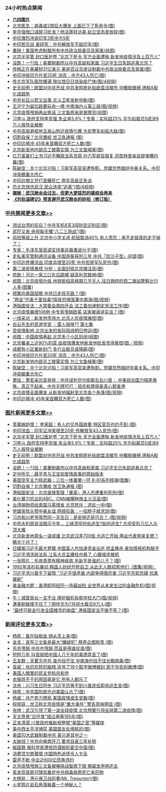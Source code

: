 <div class="catlist">
<h3>24小时热点禁闻</h3>
<ul>
<li><b><a href="64photo" target="_blank">六四图片</a></b></li>
<li><a href="https://github.com/fqnews/bnews/blob/master/cbnews/20200616/1345680.md">北京医生：病毒或2周后大爆发 上面已下了死命令(图)</a></li>
<li><a href="https://github.com/fqnews/bnews/blob/master/cbnews/20200616/1345566.md">李克强借口请辞习批准？杨洁篪将访美 赵立坚态度放软(图)</a></li>
<li><a href="https://github.com/fqnews/bnews/blob/master/headline/20200616/1345729.md">中印激烈冲突印军3死中方5死</a></li>
<li><a href="https://github.com/fqnews/bnews/blob/master/cbnews/20200616/1345640.md">中印若交战 美研究：中共解放军不敌印军(图)</a></li>
<li><a href="https://github.com/fqnews/bnews/blob/master/cbnews/20200616/1345673.md">重磅！美国考虑制裁所有中共政治局委员及家属(组图)</a></li>
<li><a href="https://github.com/fqnews/bnews/blob/master/topimagenews/20200616/1345847.md">北京半军管 封口医护界 “北京下死令 军方全面遭殃 新发地疫情涉及上百万人”</a></li>
<li><a href="https://github.com/fqnews/bnews/blob/master/topimagenews/20200616/1345746.md">没跑！一勺烩！美要制裁所以中共高层和家属 习近平生日失踪逃离北京？</a></li>
<li><a href="https://github.com/fqnews/bnews/blob/master/cbnews/20200616/1345732.md">传韩正在美藏财31亿美元 美逾百议员提议制裁中共政治局委员及家属(图)</a></li>
<li><a href="https://github.com/fqnews/bnews/blob/master/cbnews/20200617/1345959.md">中印冲突印方升至20死 消息：中方43人伤亡(图)</a></li>
<li><a href="https://github.com/fqnews/bnews/blob/master/cbnews/20200616/1345580.md">传北京军队医院爆满 殡仪馆日日烧染疫尸体(图/4视频)</a></li>
<li><a href="https://github.com/fqnews/bnews/blob/master/topimagenews/20200616/1345778.md">史无前例！欧盟对中共开战 中共发购房补贴欲盘活楼市 中概股蜂拥 港股A股化成趋势</a></li>
<li><a href="https://github.com/fqnews/bnews/blob/master/cbnews/20200616/1345681.md">中共长征火箭又出事 北斗卫星发射中断(图)</a></li>
<li><a href="https://github.com/fqnews/bnews/blob/master/cbnews/20200616/1345581.md">王沪宁为留后路要玩命一搏 中南海内斗第三层(图/视频)</a></li>
<li><a href="https://github.com/fqnews/bnews/blob/master/cbnews/20200616/1345737.md">北京疫情甩锅再出笑话 三文鱼原来是冒牌货(组图)</a></li>
<li><a href="https://github.com/fqnews/bnews/blob/master/topimagenews/20200616/1345791.md">习李斗 政府支持李克强 失业率5.9%？专家：实际超25% 华为拟裁员5成涉9万人报导全被删</a></li>
<li><a href="https://github.com/fqnews/bnews/blob/master/cbnews/20200616/1345748.md">中共高层避疫地玉泉山附近疫情引爆 大批警车如临大敌(图)</a></li>
<li><a href="https://github.com/fqnews/bnews/blob/master/topimagenews/20200616/1345667.md">切割自保？北京爆疫 世卫急通报 (图)</a></li>
<li><a href="https://github.com/fqnews/bnews/blob/master/cbnews/20200616/1345815.md">中印边境冲 45年来首曝双方死亡人数(图)</a></li>
<li><a href="https://github.com/fqnews/bnews/blob/master/cbnews/20200617/1345956.md">北京新发地内部员工披露实情 为三文鱼喊冤(图)</a></li>
<li><a href="https://github.com/fqnews/bnews/blob/master/cbnews/20200616/1345619.md">亿万富豪们上书习近平曝政法系贪腐 孙力军疯狂报复 邓恢林曾亲自提审曝内幕(图)</a></li>
<li><a href="https://github.com/fqnews/bnews/blob/master/cbnews/20200617/1345954.md">陈破空：半个北京沦陷！习家军高官突遭免职。党媒忽然唱好中美关系。中印冲突酿重大伤亡 </a></li>
<li><a href="https://github.com/fqnews/bnews/blob/master/headline/20200616/1345726.md">中印边境又开打首曝死亡 两军高层正急谈</a></li>
<li><a href="https://github.com/fqnews/bnews/blob/master/cbnews/20200616/1345575.md">恐北京效仿武汉 民众连夜“逃离”(图/4视频)</a></li>
<li><b><a href="https://github.com/fqnews/bnews/blob/master/comments/20200211/1275071.md" target="_blank">揭秘：武汉肺炎会过去，但更大更猛烈的瘟疫会再来</a></b></li>
<li><b><a href="https://github.com/fqnews/bnews/blob/master/comments/20200207/1272816.md" target="_blank">《刘伯温碑记》预言避开武汉肺炎的妙招（修订版）</a></b></li>
</ul>
</div>

<div class="catlist">
<h3><a href="https://github.com/fqnews/bnews/blob/master/cbnews/" target="_blank">中共禁闻</a><span><a href="https://github.com/fqnews/bnews/blob/master/cbnews/" target="_blank" rel="nofollow">更多文章>></a></span></h3>
<ul>
<li><a href="https://github.com/fqnews/bnews/blob/master/cbnews/20200617/1346074.md" target="_blank">测试台湾的反应？中共军机8天3闯防空识别区(图)</a></li>
<li><a href="https://github.com/fqnews/bnews/blob/master/cbnews/20200617/1346073.md" target="_blank">武吓又来 央视每天播“八二三炮战”(图)</a></li>
<li><a href="https://github.com/fqnews/bnews/blob/master/cbnews/20200617/1346072.md" target="_blank">风险等级上升 北京中小学关闭 航班取消40% 有人慌恐：再不走就真的走不掉了！</a></li>
<li><a href="https://github.com/fqnews/bnews/blob/master/cbnews/20200617/1346071.md" target="_blank">专家：毛泽东曾高调支持美非裔激进分子(图)</a></li>
<li><a href="https://github.com/fqnews/bnews/blob/master/cbnews/20200617/1346058.md" target="_blank">走私美军管制通讯设备 中国游客获刑三年 中共「捡沙子型」间谍(图)</a></li>
<li><a href="https://github.com/fqnews/bnews/blob/master/cbnews/20200617/1346057.md" target="_blank">中印边界爆流血 印度兵增至20死 中共拒提军队死伤(图)</a></li>
<li><a href="https://github.com/fqnews/bnews/blob/master/cbnews/20200617/1346056.md" target="_blank">第二波疫情难控 分析：全面封锁北京赌注高(图)</a></li>
<li><a href="https://github.com/fqnews/bnews/blob/master/cbnews/20200617/1346055.md" target="_blank">悲剧！河北一家三口先后跳楼 疑高利贷致祸(图)</a></li>
<li><a href="https://github.com/fqnews/bnews/blob/master/cbnews/20200617/1346038.md" target="_blank">组图：北京疫情升级 地铁枢纽高峰期几乎无人 往日拥挤的西二旗站警察比行人多(图集)</a></li>
<li><a href="https://github.com/fqnews/bnews/blob/master/cbnews/20200617/1346031.md" target="_blank">频繁向美国屈膝 中共已走投无路？(图)</a></li>
<li><a href="https://github.com/fqnews/bnews/blob/master/cbnews/20200617/1346030.md" target="_blank">“两会”代表千里投毒?瘟疫恐惧笼罩中南海(图/视频)</a></li>
<li><a href="https://github.com/fqnews/bnews/blob/master/cbnews/20200617/1346026.md" target="_blank">港版国安法：大常委会周四开会 法工委加速制定恶法工作(图)</a></li>
<li><a href="https://github.com/fqnews/bnews/blob/master/cbnews/20200617/1346020.md" target="_blank">北京疫情暴增106例 中专家甩锅欧美 店家被逼讲实话？(图)</a></li>
<li><a href="https://github.com/fqnews/bnews/blob/master/cbnews/20200617/1345992.md" target="_blank">一线采访：新发地市场大 北京人忧疫情难控(图)</a></li>
<li><a href="https://github.com/fqnews/bnews/blob/master/cbnews/20200617/1345984.md" target="_blank">白云先生的至道学宫 ｜雷人咖啡?? 第七集</a></li>
<li><a href="https://github.com/fqnews/bnews/blob/master/cbnews/20200617/1345973.md" target="_blank">受疫情影响 北京出发的省际班线明日停运(图)</a></li>
<li><a href="https://github.com/fqnews/bnews/blob/master/cbnews/20200617/1345972.md" target="_blank">组图：中国疫情再起 北京多个小区封闭(组图)</a></li>
<li><a href="https://github.com/fqnews/bnews/blob/master/cbnews/20200617/1345971.md" target="_blank">北京餐桌上近90%的菜 由疫情爆发地新发地批发市场掌控(图／视频)</a></li>
<li><a href="https://github.com/fqnews/bnews/blob/master/cbnews/20200617/1345969.md" target="_blank">成都有小区重新封门 多行业裁员或降薪(图)</a></li>
<li><a href="https://github.com/fqnews/bnews/blob/master/cbnews/20200617/1345959.md" target="_blank">中印冲突印方升至20死 消息：中方43人伤亡(图)</a></li>
<li><a href="https://github.com/fqnews/bnews/blob/master/cbnews/20200617/1345956.md" target="_blank">北京新发地内部员工披露实情 为三文鱼喊冤(图)</a></li>
<li><a href="https://github.com/fqnews/bnews/blob/master/cbnews/20200617/1345954.md" target="_blank">陈破空：半个北京沦陷！习家军高官突遭免职。党媒忽然唱好中美关系。中印冲突酿重大伤亡</a></li>
<li><a href="https://github.com/fqnews/bnews/blob/master/cbnews/20200616/1345837.md" target="_blank">萧铭：萧茗采访袁爸爸：中共误判华尔街能左右川普； 中美综合国力相差悬殊，真正干起来，中共无牌可打；班农和蓬佩奥真心帮香港</a></li>
<li><a href="https://github.com/fqnews/bnews/blob/master/cbnews/20200616/1345823.md" target="_blank">北京疫情全面爆发 从新发地辐射至北京各个角落(图/视频)</a></li>
<li><a href="https://github.com/fqnews/bnews/blob/master/cbnews/20200616/1345815.md" target="_blank">中印边境冲 45年来首曝双方死亡人数(图)</a></li>

</ul>
</div>
<div class="catlist">
<h3><a href="https://github.com/fqnews/bnews/blob/master/topimagenews/" target="_blank">图片新闻</a><span><a href="https://github.com/fqnews/bnews/blob/master/topimagenews/" target="_blank" rel="nofollow">更多文章>></a></span></h3>
<ul>
<li><a href="https://github.com/fqnews/bnews/blob/master/topimagenews/20200617/1346070.md" target="_blank">羡慕嫉妒恨！ 李家超：有人约见外国政要 特区官员也约不到 (图)</a></li>
<li><a href="https://github.com/fqnews/bnews/blob/master/topimagenews/20200617/1345989.md" target="_blank">中印流血：印军证冲突增至20死 传解放军43人死伤(图)</a></li>
<li><a href="https://github.com/fqnews/bnews/blob/master/topimagenews/20200616/1345847.md" target="_blank">北京半军管 封口医护界 “北京下死令 军方全面遭殃 新发地疫情涉及上百万人”</a></li>
<li><a href="https://github.com/fqnews/bnews/blob/master/topimagenews/20200616/1345791.md" target="_blank">习李斗 政府支持李克强 失业率5.9%？专家：实际超25% 华为拟裁员5成涉9万人报导全被删</a></li>
<li><a href="https://github.com/fqnews/bnews/blob/master/topimagenews/20200616/1345778.md" target="_blank">史无前例！欧盟对中共开战 中共发购房补贴欲盘活楼市 中概股蜂拥 港股A股化成趋势</a></li>
<li><a href="https://github.com/fqnews/bnews/blob/master/topimagenews/20200616/1345746.md" target="_blank">没跑！一勺烩！美要制裁所以中共高层和家属 习近平生日失踪逃离北京？</a></li>
<li><a href="https://github.com/fqnews/bnews/blob/master/comments/20200616/1345658.md" target="_blank">定中所见：薛平贵与王宝钏爱情故事的原始版本</a></li>
<li><a href="https://github.com/fqnews/bnews/blob/master/topimagenews/20200616/1345679.md" target="_blank">美国空军主力核武器：三位一体重要一环 B-61系列核弹(图集)</a></li>
<li><a href="https://github.com/fqnews/bnews/blob/master/topimagenews/20200616/1345667.md" target="_blank">切割自保？北京爆疫 世卫急通报 (图)</a></li>
<li><a href="https://github.com/fqnews/bnews/blob/master/topimagenews/20200616/1345495.md" target="_blank">港版国安法：北京直接管辖「重案」港人恐遭重判死刑(图)</a></li>
<li><a href="https://github.com/fqnews/bnews/blob/master/topimagenews/20200615/1345332.md" target="_blank">美化暴力抗议的ABC、CNN被曝种族主义泛滥(图)</a></li>
<li><a href="https://github.com/fqnews/bnews/blob/master/topimagenews/20200615/1345331.md" target="_blank">台湾捐物资给索国马莱塔省 北京怒斥：违反一中(图)</a></li>
<li><a href="https://github.com/fqnews/bnews/blob/master/topimagenews/20200615/1345330.md" target="_blank">党媒突低头赞中美友谊 网络狂轰：一掐脖子就求饶(图)</a></li>
<li><a href="https://github.com/fqnews/bnews/blob/master/topimagenews/20200615/1345329.md" target="_blank">习总和川老爷竟然同一天生日：是安排还是巧合？ (图/视频)</a></li>
<li><a href="https://github.com/fqnews/bnews/blob/master/topimagenews/20200615/1345297.md" target="_blank">中共水利部说法暗示今年&#8230; 三峡溃坝何处逃生?如何逃生? 大坝变形几亿人头顶大难</a></li>
<li><a href="https://github.com/fqnews/bnews/blob/master/topimagenews/20200615/1345231.md" target="_blank">北京新发地原名一语成谶 北京武汉差700倍 大逃亡开始 两会代表带来复燃？瞒半个月了！</a></li>
<li><a href="https://github.com/fqnews/bnews/blob/master/topimagenews/20200615/1345204.md" target="_blank">日媒揭习近平最大梦魇 中国富人也加速资金出逃 抓孟晚舟 美加情报机构联手</a></li>
<li><a href="https://github.com/fqnews/bnews/blob/master/topimagenews/20200615/1345164.md" target="_blank">习近平清洗政法系 江系大员孟建柱也悬了 心腹接连被抓</a></li>
<li><a href="https://github.com/fqnews/bnews/blob/master/topimagenews/20200615/1345133.md" target="_blank">一张照片：毛岸青患有精神疾病 毛新宇是谁的儿子？(图)</a></li>
<li><a href="https://github.com/fqnews/bnews/blob/master/topimagenews/20200615/1345118.md" target="_blank">1992年洛杉矶暴动 韩国人纷纷开枪自卫 从此无人敢招惹他们（图集/视频）</a></li>
<li><a href="https://github.com/fqnews/bnews/blob/master/topimagenews/20200615/1345099.md" target="_blank">习近平求川普手下留情 “习近平很矛盾 内部争得很厉害 习近平忽软忽硬 优柔寡断”</a></li>
<li><a href="https://github.com/fqnews/bnews/blob/master/topimagenews/20200615/1345098.md" target="_blank">美金融大鳄：香港即将经历一场最凶险 全世界从未发生过的金融危机(图/视频)</a></li>
<li><a href="https://github.com/fqnews/bnews/blob/master/topimagenews/20200615/1345004.md" target="_blank">牛！城管局长一言不合 用挖掘机拆倒学校大门(图/视频)</a></li>
<li><a href="https://github.com/fqnews/bnews/blob/master/topimagenews/20200615/1344970.md" target="_blank">遭美制裁撑不住了？网传华为7月将大裁员9万人(图)</a></li>
<li><a href="https://github.com/fqnews/bnews/blob/master/topimagenews/20200615/1344926.md" target="_blank">“最终可能会引发全国楼市的崩盘” 港版国安法不做不死？(图)</a></li>

</ul>
</div>
<div class="catlist">
<h3><a href="https://github.com/fqnews/bnews/blob/master/comments/" target="_blank">新闻评论</a><span><a href="https://github.com/fqnews/bnews/blob/master/comments/" target="_blank" rel="nofollow">更多文章>></a></span></h3>
<ul>
<li><a href="https://github.com/fqnews/bnews/blob/master/comments/20200617/1346082.md" target="_blank">杨帆：鱼在砧板坐 锅从天上来(图)</a></li>
<li><a href="https://github.com/fqnews/bnews/blob/master/comments/20200617/1346081.md" target="_blank">金言：宣布三文鱼是最大“嫌疑犯” 蔡奇企图脱责 (图)</a></li>
<li><a href="https://github.com/fqnews/bnews/blob/master/comments/20200617/1346080.md" target="_blank">苏共甩锅 中共也甩锅 而且是得谁咬谁(图)</a></li>
<li><a href="https://github.com/fqnews/bnews/blob/master/comments/20200617/1346069.md" target="_blank">短短几年 抖音就把中国人几千年的美德弄丢了(图)</a></li>
<li><a href="https://github.com/fqnews/bnews/blob/master/comments/20200617/1346065.md" target="_blank">王友群：天要灭中共 谁也挡不住 中南海也挡不住长眼病毒(图)</a></li>
<li><a href="https://github.com/fqnews/bnews/blob/master/comments/20200617/1346064.md" target="_blank">袁斌：张抗抗怒怼脑残 连骂了19个脏字微博被封 郭于华告别微博(图)</a></li>
<li><a href="https://github.com/fqnews/bnews/blob/master/comments/20200617/1346053.md" target="_blank">美国人眼里的民主党和共和党</a></li>
<li><a href="https://github.com/fqnews/bnews/blob/master/comments/20200617/1346052.md" target="_blank">衣服烘不干的原因竟是它 所有人都乐了</a></li>
<li><a href="https://github.com/fqnews/bnews/blob/master/comments/20200617/1346047.md" target="_blank">沈舟：川习生日同步 习近平恐等不到川普连任即命运生变(图)</a></li>
<li><a href="https://github.com/fqnews/bnews/blob/master/comments/20200617/1346046.md" target="_blank">钟原：中共国防部也对美国认怂了(图)</a></li>
<li><a href="https://github.com/fqnews/bnews/blob/master/comments/20200617/1346045.md" target="_blank">杨威：共产势力搅局 美国疫情或生变数(图)</a></li>
<li><a href="https://github.com/fqnews/bnews/blob/master/comments/20200617/1346044.md" target="_blank">程晓容：世卫称北京疫情是“重大事件” 警告意味明显 (图)</a></li>
<li><a href="https://github.com/fqnews/bnews/blob/master/comments/20200617/1346034.md" target="_blank">张林：武汉引领了第一波全球疫情 北京想要引领全球第二波疫情(图)</a></li>
<li><a href="https://github.com/fqnews/bnews/blob/master/comments/20200617/1346029.md" target="_blank">天文奇景“日环食”错过再等195年(图)</a></li>
<li><a href="https://github.com/fqnews/bnews/blob/master/comments/20200617/1346016.md" target="_blank">正本清源 川普政府推新规整顿“美国之音”等媒体</a></li>
<li><a href="https://github.com/fqnews/bnews/blob/master/comments/20200617/1346006.md" target="_blank">美中西太平洋博弈 美国盟友处境尴尬(图)</a></li>
<li><a href="https://github.com/fqnews/bnews/blob/master/comments/20200617/1346000.md" target="_blank">美国10大武器制裁中共 美元是其中之一</a></li>
<li><a href="https://github.com/fqnews/bnews/blob/master/comments/20200617/1345999.md" target="_blank">太缺钱？中共向电商开刀 要求自查三年补税</a></li>
<li><a href="https://github.com/fqnews/bnews/blob/master/comments/20200617/1345991.md" target="_blank">叛国罪 俄科学家遭控将潜舰机密交中国(图)</a></li>
<li><a href="https://github.com/fqnews/bnews/blob/master/comments/20200617/1345987.md" target="_blank">消费贷欠款骤增 中国特色追债令人乍舌</a></li>
<li><a href="https://github.com/fqnews/bnews/blob/master/comments/20200617/1345986.md" target="_blank">雷声不断 中企近600亿债券违约</a></li>
<li><a href="https://github.com/fqnews/bnews/blob/master/comments/20200617/1345979.md" target="_blank">北京疫情甩锅三文鱼被嘲挑战智商下限 挪威发声明还击</a></li>
<li><a href="https://github.com/fqnews/bnews/blob/master/comments/20200617/1345975.md" target="_blank">英发现首款可降低重症中共病毒病患死亡率药物</a></li>
<li><a href="https://github.com/fqnews/bnews/blob/master/comments/20200617/1345966.md" target="_blank">大棋局：港元保卫战前奏(Mr. Tregunter)(图)</a></li>
<li><a href="https://github.com/fqnews/bnews/blob/master/comments/20200617/1345965.md" target="_blank">火星照片岩石角落躲着一个神秘人？</a></li>

</ul>
</div>